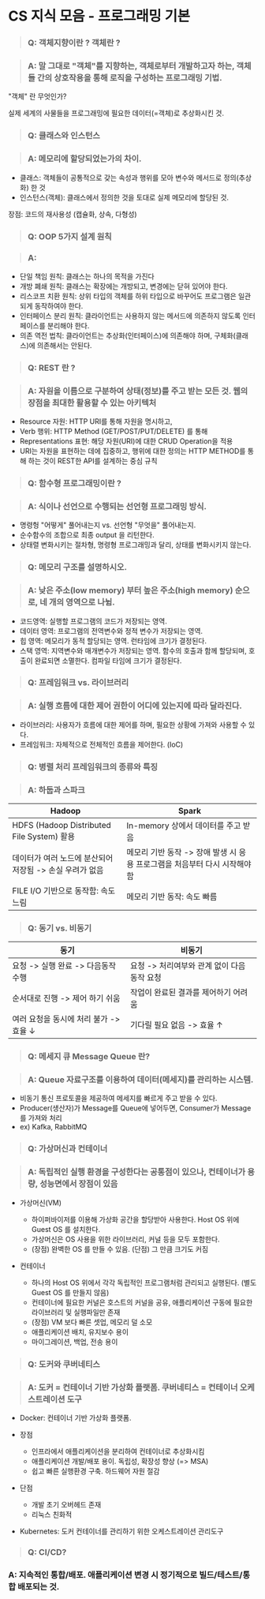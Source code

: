 # CS 지식 모음 - 프로그래밍 기본

> ### Q: 객체지향이란 ? 객체란 ?

> ### A: 말 그대로 "객체"를 지향하는, 객체로부터 개발하고자 하는, 객체들 간의 상호작용을 통해 로직을 구성하는 프로그래밍 기법.

"객체" 란 무엇인가?

실제 세계의 사물들을 프로그래밍에 필요한 데이터(=객체)로 추상화시킨 것.

> ### Q: 클래스와 인스턴스

> ### A: 메모리에 할당되었는가의 차이.

- 클래스: 객체들이 공통적으로 갖는 속성과 행위를 모아 변수와 메서드로 정의(추상화) 한 것
- 인스턴스(객체): 클래스에서 정의한 것을 토대로 실제 메모리에 할당된 것.

장점: 코드의 재사용성 (캡슐화, 상속, 다형성)

> ### Q: OOP 5가지 설계 원칙

> ### A:

- 단일 책임 원칙: 클래스는 하나의 목적을 가진다
- 개방 폐쇄 원칙: 클래스는 확장에는 개방되고, 변경에는 닫혀 있어야 한다.
- 리스코프 치환 원칙: 상위 타입의 객체를 하위 타입으로 바꾸어도 프로그램은 일관되게 동작하여야 한다.
- 인터페이스 분리 원칙: 클라이언트는 사용하지 않는 메서드에 의존하지 않도록 인터페이스를 분리해야 한다.
- 의존 역전 법칙: 클라이언트는 추상화(인터페이스)에 의존해야 하며, 구체화(클래스)에 의존해서는 안된다.

> ### Q: REST 란 ?

> ### A: 자원을 이름으로 구분하여 상태(정보)를 주고 받는 모든 것. 웹의 장점을 최대한 활용할 수 있는 아키텍처

- Resource 자원: HTTP URI를 통해 자원을 명시하고,
- Verb 행위: HTTP Method (GET/POST/PUT/DELETE) 를 통해
- Representations 표현: 해당 자원(URI)에 대한 CRUD Operation을 적용
- URI는 자원을 표현하는 데에 집중하고, 행위에 대한 정의는 HTTP METHOD를 통해 하는 것이 REST한 API를 설계하는 중심 규칙

> ### Q: 함수형 프로그래밍이란 ?

> ### A: 식이나 선언으로 수행되는 선언형 프로그래밍 방식.

- 명령헝 "어떻게" 풀어내는지 vs. 선언형 "무엇을" 풀어내는지.
- 순수함수의 조합으로 최종 output 을 리턴한다.
- 상태렬 변화시키는 절차형, 명령형 프로그래밍과 달리, 상태를 변화시키지 않는다.

> ### Q: 메모리 구조를 설명하시오.

> ### A: 낮은 주소(low memory) 부터 높은 주소(high memory) 순으로, 네 개의 영역으로 나뉨.

- 코드영역: 실행할 프로그램의 코드가 저장되는 영역.
- 데이터 영역: 프로그램의 전역변수와 정적 변수가 저장되는 영역.
- 힙 영역: 메모리가 동적 할당되는 영역. 런타임에 크기가 결정된다.
- 스택 영역: 지역변수와 매개변수가 저장되는 영역. 함수의 호출과 함께 할당되며, 호출이 완료되면 소멸한다. 컴파일 타임에 크기가 결정된다.

> ### Q: 프레임워크 vs. 라이브러리

> ### A: 실행 흐름에 대한 제어 권한이 어디에 있는지에 따라 달라진다.

- 라이브러리: 사용자가 흐름에 대한 제어를 하며, 필요한 상황에 가져와 사용할 수 있다.
- 프레임워크: 자체적으로 전체적인 흐름을 제어한다. (IoC)

> ### Q: 병렬 처리 프레임워크의 종류와 특징

> ### A: 하둡과 스파크

| Hadoop                                                   | Spark                                                                      |
| -------------------------------------------------------- | -------------------------------------------------------------------------- |
| HDFS (Hadoop Distributed File System) 활용               | In-memory 상에서 데이터를 주고 받음                                        |
| 데이터가 여러 노드에 분산되어 저장됨 -> 손실 우려가 없음 | 메모리 기반 동작 -> 장애 발생 시 응용 프로그램을 처음부터 다시 시작해야 함 |
| FILE I/O 기반으로 동작함: 속도 느림                      | 메모리 기반 동작: 속도 빠름                                                |

> ### Q: 동기 vs. 비동기

| 동기                                   | 비동기                                      |
| -------------------------------------- | ------------------------------------------- |
| 요청 -> 실행 완료 -> 다음동작 수행     | 요청 -> 처리여부와 관계 없이 다음 동작 요청 |
| 순서대로 진행 -> 제어 하기 쉬움        | 작업이 완료된 결과를 제어하기 어려움        |
| 여러 요청을 동시에 처리 불가 -> 효율 ↓ | 기다릴 필요 없음 -> 효율 ↑                  |

> ### Q: 메세지 큐 Message Queue 란?

> ### A: Queue 자료구조를 이용하여 데이터(메세지)를 관리하는 시스템.

- 비동기 통신 프로토콜을 제공하여 메세지를 빠르게 주고 받을 수 있다.
- Producer(생산자)가 Message를 Queue에 넣어두면, Consumer가 Message를 가져와 처리
- ex) Kafka, RabbitMQ

> ### Q: 가상머신과 컨테이너

> ### A: 독립적인 실행 환경을 구성한다는 공통점이 있으나, 컨테이너가 용량, 성능면에서 장점이 있음

- 가상머신(VM)

  - 하이퍼바이저를 이용해 가상화 공간을 할당받아 사용한다. Host OS 위에 Guest OS 를 설치한다.
  - 가상머신은 OS 사용을 위한 라이브러리, 커널 등을 모두 포함한다.
  - (장점) 완벽한 OS 를 만들 수 있음. (단점) 그 만큼 크기도 커짐

- 컨테이너

  - 하나의 Host OS 위에서 각각 독립적인 프로그램처럼 관리되고 실행된다. (별도 Guest OS 를 만들지 않음)
  - 컨테이너에 필요한 커널은 호스트의 커널을 공유, 애플리케이션 구동에 필요한 라이브러리 및 실행파일만 존재
  - (장점) VM 보다 빠른 셋업, 메모리 덜 소모
  - 애플리케이션 배치, 유지보수 용이
  - 마이그레이션, 백업, 전송 용이

> ### Q: 도커와 쿠버네티스

> ### A: 도커 = 컨테이너 기반 가상화 플랫폼. 쿠버네티스 = 컨테이너 오케스트레이션 도구

- Docker: 컨테이너 기반 가상화 플랫폼.
- 장점
  - 인프라에서 애플리케이션을 분리하여 컨테이너로 추상화시킴
  - 애플리케이션 개발/배포 용이. 독립성, 확장성 향상 (=> MSA)
  - 쉽고 빠른 실행환경 구축. 하드웨어 자원 절감
- 단점

  - 개발 초기 오버헤드 존재
  - 리눅스 친화적

- Kubernetes: 도커 컨테이너를 관리하기 위한 오케스트레이션 관리도구

> ### Q: CI/CD?

### A: 지속적인 통합/배포. 애플리케이션 변경 시 정기적으로 빌드/테스트/통합 배포되는 것.
